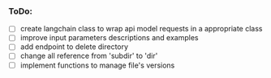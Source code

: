 ### ToDo:
- [ ] create langchain class to wrap api model requests in a appropriate class
- [ ] improve input parameters descriptions and examples
- [ ] add endpoint to delete directory 
- [ ] change all reference from 'subdir' to 'dir'
- [ ] implement functions to manage file's versions